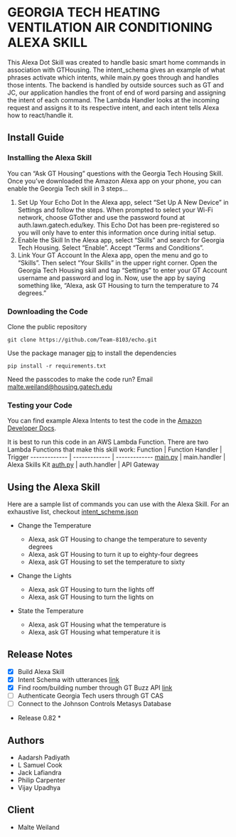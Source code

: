 # GEORGIA TECH HEATING VENTILATION AIR CONDITIONING ALEXA SKILL

This Alexa Dot Skill was created to handle basic smart home commands in association with GTHousing. The intent_schema gives an example of what phrases activate which intents, while main.py goes through and handles those intents. The backend is handled by outside sources such as GT and JC, our application handles the front of end of word parsing and assigning the intent of each command. The Lambda Handler looks at the incoming request and assigns it to its respective intent, and each intent tells Alexa how to react/handle it.

## Install Guide
### Installing the Alexa Skill
You can “Ask GT Housing” questions with the Georgia Tech Housing  Skill. Once you’ve downloaded the Amazon Alexa app on your phone, you can enable the Georgia Tech skill in 3 steps...
1. Set Up Your Echo Dot
    In the Alexa app, select “Set Up A New Device” in Settings and follow the steps. When prompted to select your Wi-Fi network, choose GTother and use the password found at auth.lawn.gatech.edu/key. This Echo Dot has been pre-registered so you will only have to enter this information once during initial setup.
2. Enable the Skill
    In the Alexa app, select “Skills” and search for Georgia Tech Housing. Select “Enable”. Accept “Terms and Conditions”.
3. Link Your GT Account
    In the Alexa app, open the menu and go to “Skills”. Then select “Your Skills” in the upper right corner. Open the Georgia Tech Housing skill and tap “Settings” to enter your GT Account username and password and log in. Now, use the app by saying something like, “Alexa, ask GT Housing to turn the temperature to 74 degrees.”

### Downloading the Code
Clone the public repository

```commandline
git clone https://github.com/Team-8103/echo.git
```

Use the package manager [pip](https://pip.pypa.io/en/stable/) to install the dependencies
```commandline
pip install -r requirements.txt
```

Need the passcodes to make the code run? Email malte.weiland@housing.gatech.edu

### Testing your Code
You can find example Alexa Intents to test the code in the [Amazon Developer Docs](https://developer.amazon.com/docs/custom-skills/request-and-response-json-reference.html).

It is best to run this code in an AWS Lambda Function.
There are two Lambda Functions that make this skill work:
Function  | Function Handler | Trigger
------------- | ------------- | -------------
[main.py](main.py)  | main.handler | Alexa Skills Kit
[auth.py](auth.py)  | auth.handler | API Gateway

## Using the Alexa Skill
Here are a sample list of commands you can use with the Alexa Skill. For an exhaustive list, checkout [intent_scheme.json](intent_schema.json)

* Change the Temperature
    * Alexa, ask GT Housing to change the temperature to seventy degrees
    * Alexa, ask GT Housing to turn it up to eighty-four degrees
    * Alexa, ask GT Housing to set the temperature to sixty

* Change the Lights
    * Alexa, ask GT Housing to turn the lights off
    * Alexa, ask GT Housing to turn the lights on

* State the Temperature
    * Alexa, ask GT Housing what the temperature is
    * Alexa, ask GT Housing what temperature it is

## Release Notes
 - [x] Build Alexa Skill
 - [x] Intent Schema with utterances [link](intent_schema.json)
 - [x] Find room/building number through GT Buzz API [link](main.py#L92)
 - [ ] Authenticate Georgia Tech users through GT CAS
 - [ ] Connect to the Johnson Controls Metasys Database

* Release 0.82
    * 

## Authors
* Aadarsh Padiyath
* L Samuel Cook
* Jack Lafiandra
* Philip Carpenter
* Vijay Upadhya

## Client
* Malte Weiland
